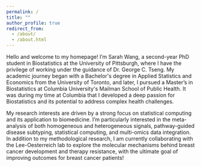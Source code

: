 ```yaml
---
permalink: /
title: ""
author_profile: true
redirect_from: 
  - /about/
  - /about.html
---
```


Hello and welcome to my homepage! I’m Sarah Wang, a second-year PhD student in Biostatistics at the University of Pittsburgh, where I have the privilege of working under the guidance of Dr. George C. Tseng. My academic journey began with a Bachelor's degree in Applied Statistics and Economics from the University of Toronto, and later, I pursued a Master’s in Biostatistics at Columbia University's Mailman School of Public Health. It was during my time at Columbia that I developed a deep passion for Biostatistics and its potential to address complex health challenges.

My research interests are driven by a strong focus on statistical computing and its application to biomedicine. I’m particularly interested in the meta-analysis of both homogeneous and heterogeneous signals, pathway-guided disease subtyping, statistical computing, and multi-omics data integration. In addition to my methodological research, I am currently collaborating with the Lee-Oesterreich lab to explore the molecular mechanisms behind breast cancer development and therapy resistance, with the ultimate goal of improving outcomes for breast cancer patients!










